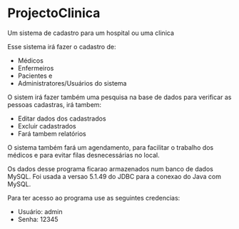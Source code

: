 # ProjectoClinica
Um sistema de cadastro para um hospital ou uma clinica

Esse sistema irá fazer o cadastro de:
- Médicos
- Enfermeiros
- Pacientes e
- Administratores/Usuários do sistema

O sistem irá fazer também uma pesquisa na base de dados para verificar as pessoas cadastras, irá tambem:
 - Editar dados dos cadastrados
 - Excluir cadastrados
 - Fará tambem relatórios

O sistema também fará um agendamento, para facilitar o trabalho dos médicos e para evitar filas desnecessárias no local.

Os dados desse programa ficarao armazenados num banco de dados MySQL.
Foi usada a versao 5.1.49 do JDBC para a conexao do Java com MySQL.

Para ter acesso ao programa use as seguintes credencias:
- Usuário: admin
- Senha: 12345
